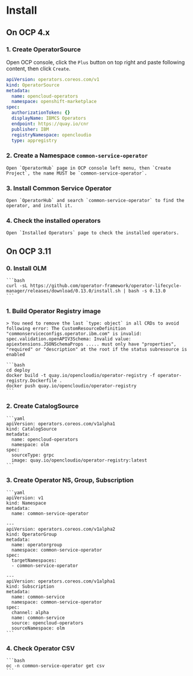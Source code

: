 # Install

## On OCP 4.x

### 1. Create OperatorSource

  Open OCP console, click the `Plus` button on top right and paste following content, then click `Create`.

  ```yaml
  apiVersion: operators.coreos.com/v1
  kind: OperatorSource
  metadata:
    name: opencloud-operators
    namespace: openshift-marketplace
  spec:
    authorizationToken: {}
    displayName: IBMCS Operators
    endpoint: https://quay.io/cnr
    publisher: IBM
    registryNamespace: opencloudio
    type: appregistry
  ```

### 2. Create a Namespace `common-service-operator`

    Open `OperatorHub` page in OCP console left menu, then `Create Project`, the name MUST be `common-service-operator`.

### 3. Install Common Service Operator

    Open `OperatorHub` and search `common-service-operator` to find the operator, and install it.

### 4. Check the installed operators

    Open `Installed Operators` page to check the installed operators.

## On OCP 3.11

### 0. Install OLM

    ```bash
    curl -sL https://github.com/operator-framework/operator-lifecycle-manager/releases/download/0.13.0/install.sh | bash -s 0.13.0
    ```

### 1. Build Operator Registry image

    > You need to remove the last `type: object` in all CRDs to avoid following error: The CustomResourceDefinition "commonserviceconfigs.operator.ibm.com" is invalid: spec.validation.openAPIV3Schema: Invalid value: apiextensions.JSONSchemaProps ..... must only have "properties", "required" or "description" at the root if the status subresource is enabled

    ```bash
    cd deploy
    docker build -t quay.io/opencloudio/operator-registry -f operator-registry.Dockerfile .
    docker push quay.io/opencloudio/operator-registry
    ```

### 2. Create CatalogSource

    ```yaml
    apiVersion: operators.coreos.com/v1alpha1
    kind: CatalogSource
    metadata:
      name: opencloud-operators
      namespace: olm
    spec:
      sourceType: grpc
      image: quay.io/opencloudio/operator-registry:latest
    ```

### 3. Create Operator NS, Group, Subscription

    ```yaml
    apiVersion: v1
    kind: Namespace
    metadata:
      name: common-service-operator

    ---
    apiVersion: operators.coreos.com/v1alpha2
    kind: OperatorGroup
    metadata:
      name: operatorgroup
      namespace: common-service-operator
    spec:
      targetNamespaces:
      - common-service-operator

    ---
    apiVersion: operators.coreos.com/v1alpha1
    kind: Subscription
    metadata:
      name: common-service
      namespace: common-service-operator
    spec:
      channel: alpha
      name: common-service
      source: opencloud-operators
      sourceNamespace: olm
    ```

### 4. Check Operator CSV

    ```bash
    oc -n common-service-operator get csv
    ```
